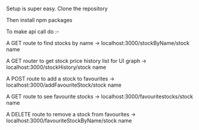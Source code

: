 Setup is super easy. Clone the repository 

Then install npm packages

To make api call do :-

A GET route to find stocks by name -> localhost:3000/stockByName/stock name

A GET router to get stock price history list for UI graph  ->   localhost:3000/stockHistory/stock name

A POST route to add a stock to favourites -> localhost:3000/addFavouriteStock/stock name

A GET route to see favourite stocks -> localhost:3000/favouritestocks/stock name 

A DELETE route to remove a stock from favourites -> localhost:3000/favouriteStockByName/stock name 
